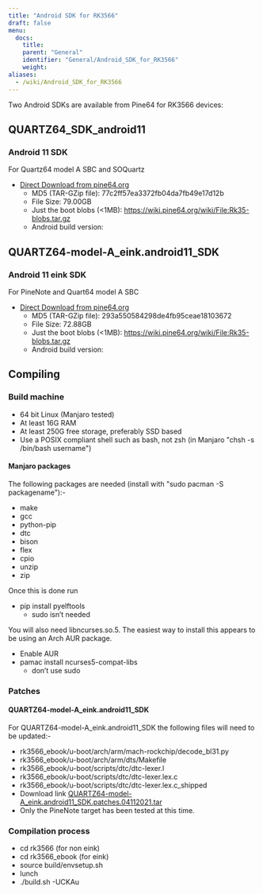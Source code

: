 ```yaml
---
title: "Android SDK for RK3566"
draft: false
menu:
  docs:
    title:
    parent: "General"
    identifier: "General/Android_SDK_for_RK3566"
    weight:
aliases:
  - /wiki/Android_SDK_for_RK3566
---
```


Two Android SDKs are available from Pine64 for RK3566 devices:

## QUARTZ64_SDK_android11

### Android 11 SDK

For Quartz64 model A SBC and SOQuartz

* [Direct Download from pine64.org](https://files.pine64.org/SDK/Quartz64/QUARTZ64_SDK_android11.tar.gz)
  * MD5 (TAR-GZip file): 77c2ff57ea3372fb04da7fb49e17d12b
  * File Size: 79.00GB
  * Just the boot blobs (<1MB): https://wiki.pine64.org/wiki/File:Rk35-blobs.tar.gz
  * Android build version:

## QUARTZ64-model-A_eink.android11_SDK

### Android 11 eink SDK

For PineNote and Quart64 model A SBC

* [Direct Download from pine64.org](https://files.pine64.org/SDK/Quartz64/QUARTZ64-model-A_eink.android11_SDK.tar.gz)
  * MD5 (TAR-GZip file): 293a550584298de4fb95ceae18103672
  * File Size: 72.88GB
  * Just the boot blobs (<1MB): https://wiki.pine64.org/wiki/File:Rk35-blobs.tar.gz
  * Android build version:

## Compiling

### Build machine

* 64 bit Linux (Manjaro tested)
* At least 16G RAM
* At least 250G free storage, preferably SSD based
* Use a POSIX compliant shell such as bash, not zsh (in Manjaro "chsh -s /bin/bash username")

#### Manjaro packages

The following packages are needed (install with "sudo pacman -S packagename"):-

* make
* gcc
* python-pip
* dtc
* bison
* flex
* cpio
* unzip
* zip

Once this is done run

* pip install pyelftools
  * sudo isn’t needed

You will also need libncurses.so.5. The easiest way to install this appears to be using an Arch AUR package.

* Enable AUR
* pamac install ncurses5-compat-libs
  * don’t use sudo

### Patches

#### QUARTZ64-model-A_eink.android11_SDK

For QUARTZ64-model-A_eink.android11_SDK the following files will need to be updated:-

* rk3566_ebook/u-boot/arch/arm/mach-rockchip/decode_bl31.py                                                                                 
* rk3566_ebook/u-boot/arch/arm/dts/Makefile
* rk3566_ebook/u-boot/scripts/dtc/dtc-lexer.l
* rk3566_ebook/u-boot/scripts/dtc/dtc-lexer.lex.c
* rk3566_ebook/u-boot/scripts/dtc/dtc-lexer.lex.c_shipped
* Download link [QUARTZ64-model-A_eink.android11_SDK.patches.04112021.tar](https://wiki.pine64.org/images/c/ca/QUARTZ64-model-A_eink.android11_SDK.patches.04112021.tar)
* Only the PineNote target has been tested at this time.

### Compilation process

* cd rk3566 (for non eink)
* cd rk3566_ebook (for eink)
* source build/envsetup.sh
* lunch
* ./build.sh -UCKAu

